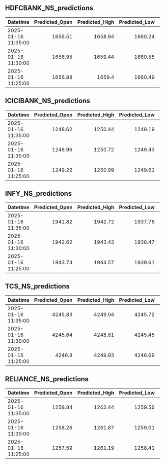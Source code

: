 ## HDFCBANK_NS_predictions
| Datetime            |   Predicted_Open |   Predicted_High |   Predicted_Low |   Predicted_Close |   Predicted_Volume |
|:--------------------|-----------------:|-----------------:|----------------:|------------------:|-------------------:|
| 2025-01-16 11:35:00 |          1656.51 |          1658.94 |         1660.24 |           1660.74 |             180238 |
| 2025-01-16 11:30:00 |          1656.95 |          1659.44 |         1660.55 |           1660.99 |             179201 |
| 2025-01-16 11:25:00 |          1656.88 |          1659.4  |         1660.49 |           1660.73 |             186109 |

## ICICIBANK_NS_predictions
| Datetime            |   Predicted_Open |   Predicted_High |   Predicted_Low |   Predicted_Close |   Predicted_Volume |
|:--------------------|-----------------:|-----------------:|----------------:|------------------:|-------------------:|
| 2025-01-16 11:35:00 |          1248.62 |          1250.44 |         1249.19 |           1250.81 |            55258   |
| 2025-01-16 11:30:00 |          1248.96 |          1250.72 |         1249.43 |           1251.03 |            57089.8 |
| 2025-01-16 11:25:00 |          1249.22 |          1250.99 |         1249.61 |           1251.2  |            59481.1 |

## INFY_NS_predictions
| Datetime            |   Predicted_Open |   Predicted_High |   Predicted_Low |   Predicted_Close |   Predicted_Volume |
|:--------------------|-----------------:|-----------------:|----------------:|------------------:|-------------------:|
| 2025-01-16 11:35:00 |          1941.82 |          1942.72 |         1937.78 |           1939.68 |            51423.9 |
| 2025-01-16 11:30:00 |          1942.62 |          1943.43 |         1938.47 |           1940.45 |            51198   |
| 2025-01-16 11:25:00 |          1943.74 |          1944.57 |         1939.61 |           1941.66 |            52256   |

## TCS_NS_predictions
| Datetime            |   Predicted_Open |   Predicted_High |   Predicted_Low |   Predicted_Close |   Predicted_Volume |
|:--------------------|-----------------:|-----------------:|----------------:|------------------:|-------------------:|
| 2025-01-16 11:35:00 |          4245.83 |          4249.04 |         4245.72 |           4246.92 |            23228.7 |
| 2025-01-16 11:30:00 |          4245.64 |          4248.81 |         4245.45 |           4246.8  |            22846.8 |
| 2025-01-16 11:25:00 |          4246.8  |          4249.93 |         4246.69 |           4247.89 |            23280   |

## RELIANCE_NS_predictions
| Datetime            |   Predicted_Open |   Predicted_High |   Predicted_Low |   Predicted_Close |   Predicted_Volume |
|:--------------------|-----------------:|-----------------:|----------------:|------------------:|-------------------:|
| 2025-01-16 11:35:00 |          1258.84 |          1262.44 |         1259.56 |           1260.11 |             117588 |
| 2025-01-16 11:30:00 |          1258.26 |          1261.87 |         1259.01 |           1259.53 |             116088 |
| 2025-01-16 11:25:00 |          1257.59 |          1261.19 |         1258.41 |           1258.87 |             117139 |

